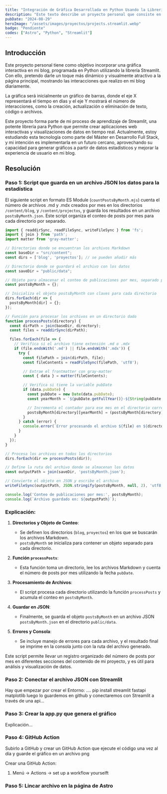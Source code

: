 ```yaml
---
title: "Integración de Gráfica Desarrollada en Python Usando la Librería Streamlit."
description: "Este texto describe un proyecto personal que consiste en integrar una gráfica interactiva en un blog."
pubDate: "2024-08-29"
heroImage: "/assets/images/proyectos/projects.streamlit.webp"
badge: "Pendiente"
codes: ["Astro", "Python", "Streamlit"]
---
```


## Introducción ##

Este proyecto personal tiene como objetivo incorporar una gráfica interactiva en mi blog, programada en Python utilizando la librería Streamlit. Con ello, pretendo darle un toque más dinámico y visualmente atractivo a la página principal, mostrando las interacciones que realizo en mi blog diariamente.

La gráfica será inicialmente un gráfico de barras, donde el eje X representará el tiempo en días y el eje Y mostrará el número de interacciones, como la creación, actualización o eliminación de texto, código o archivos.

Este proyecto forma parte de mi proceso de aprendizaje de Streamlit, una potente librería para Python que permite crear aplicaciones web interactivas y visualizaciones de datos en tiempo real. Actualmente, estoy estudiando esta tecnología como parte del Máster en Desarrollo Full Stack, y mi intención es implementarla en un futuro cercano, aprovechando su capacidad para generar gráficos a partir de datos estadísticos y mejorar la experiencia de usuario en mi blog.


## Resolución ##

### Paso 1: Script que guarda en un archivo JSON los datos para la estadística ###

El siguiente script en formato ES Module (`countPostsByMonth.mjs`) cuenta el número de archivos .md y .mdx creados por mes en los directorios `/content/blog`, y `/content/projectos`, y guarda los resultados en un archivo `postsByMonth.json`. Este script organiza el conteo de posts por mes para cada directorio por separado.

```javascript
import { readdirSync, readFileSync, writeFileSync } from 'fs';
import { join } from 'path';
import matter from 'gray-matter';

// Directorios donde se encuentran los archivos Markdown
const baseDir = "src/content";
const dirs = ['blog', 'proyectos']; // se pueden añadir más

// Directorio donde se guardará el archivo con los datos
const saveDir = "public/data";

// Objeto para almacenar el conteo de publicaciones por mes, separado por directorio
const postsByMonth = {};

// Inicializa el objeto postsByMonth con claves para cada directorio
dirs.forEach(dir => {
  postsByMonth[dir] = {};
});

// Función para procesar los archivos en un directorio dado
function processPosts(directory) {
  const dirPath = join(baseDir, directory);
  const files = readdirSync(dirPath);

  files.forEach(file => {
    // Verifica si el archivo tiene extensión .md o .mdx
    if (file.endsWith('.md') || file.endsWith('.mdx')) {
      try {
        const filePath = join(dirPath, file);
        const fileContents = readFileSync(filePath, 'utf8');

        // Extrae el frontmatter con gray-matter
        const { data } = matter(fileContents);

        // Verifica si tiene la variable pubDate
        if (data.pubDate) {
          const pubDate = new Date(data.pubDate);
          const yearMonth = `${pubDate.getFullYear()}-${String(pubDate.getMonth() + 1).padStart(2, '0')}`;

          // Incrementa el contador para ese mes en el directorio correspondiente
          postsByMonth[directory][yearMonth] = (postsByMonth[directory][yearMonth] || 0) + 1;
        }
      } catch (error) {
        console.error(`Error procesando el archivo ${file} en ${directory}:`, error);
      }
    }
  });
}

// Procesa los archivos en todos los directorios
dirs.forEach(dir => processPosts(dir));

// Define la ruta del archivo donde se almacenan los datos
const outputPath = join(saveDir, 'postsByMonth.json');

// Convierte el objeto en JSON y escribe el archivo
writeFileSync(outputPath, JSON.stringify(postsByMonth, null, 2), 'utf8');

console.log('Conteo de publicaciones por mes:', postsByMonth);
console.log(`Archivo guardado en: ${outputPath}`);
```

### Explicación:

1. **Directorios y Objeto de Conteo**:
   - Se definen los directorios (`blog`, `proyectos`) en los que se buscarán los archivos Markdown.
   - `postsByMonth` se inicializa para contener un objeto separado para cada directorio.

2. **Función `processPosts`**:
   - Esta función toma un directorio, lee los archivos Markdown y cuenta el número de posts por mes utilizando la fecha `pubDate`.

3. **Procesamiento de Archivos**:
   - El script procesa cada directorio utilizando la función `processPosts` y acumula el conteo en `postsByMonth`.

4. **Guardar en JSON**:
   - Finalmente, se guarda el objeto `postsByMonth` en un archivo JSON `postsByMonth.json` en el directorio `public/data`.

5. **Errores y Consola**:
   - Se incluye manejo de errores para cada archivo, y el resultado final se imprime en la consola junto con la ruta del archivo generado.

Este script permite llevar un registro organizado del número de posts por mes en diferentes secciones del contenido de mi proyecto, y es útil para análisis y visualización de datos.


### Paso 2: Conectar el archivo JSON con Streamlit ###


Hay que empezar por crear el Entorno: ....
pip install streamlit fastapi matplotlib 
luego lo guardemos en github y conectaremos con Streamlit a través de una api...

### Paso 3: Crear la app.py que genera el gráfico ###

Explicación...

### Paso 4: GitHub Action ###

Subirlo a GitHub y crear un GitHub Action que ejecute el código una vez al día y guarde el gráfico en un archivo png

Crear una GitHub Action:
1. Menú -> Actions -> set up a workflow yourselft

### Paso 5: Lincar archivo en la página de Astro ###



